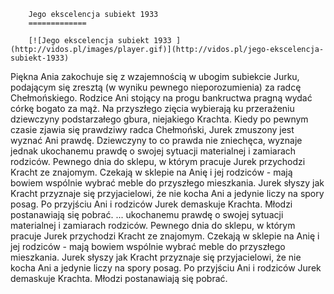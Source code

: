 
        Jego ekscelencja subiekt 1933 
        =============
        
        [![Jego ekscelencja subiekt 1933 ](http://vidos.pl/images/player.gif)](http://vidos.pl/jego-ekscelencja-subiekt-1933)
        
        
 Piękna Ania zakochuje się z wzajemnością w ubogim subiekcie Jurku, podającym się zresztą (w wyniku pewnego nieporozumienia) za radcę Chełmońskiego. Rodzice Ani stojący na progu bankructwa pragną wydać córkę bogato za mąż. Na przyszłego zięcia wybierają ku przerażeniu dziewczyny podstarzałego gbura, niejakiego Krachta. Kiedy po pewnym czasie zjawia się prawdziwy radca Chełmoński, Jurek zmuszony jest wyznać Ani prawdę. Dziewczyny to co prawda nie zniechęca, wyznaje jednak ukochanemu prawdę o swojej sytuacji materialnej i zamiarach rodziców. Pewnego dnia do sklepu, w którym pracuje Jurek przychodzi Kracht ze znajomym. Czekają w sklepie na Anię i jej rodziców - mają bowiem wspólnie wybrać meble do przyszłego mieszkania. Jurek słyszy jak Kracht przyznaje się przyjacielowi, że nie kocha Ani a jedynie liczy na spory posag. Po przyjściu Ani i rodziców Jurek demaskuje Krachta. Młodzi postanawiają się pobrać.   ... ukochanemu prawdę o swojej sytuacji materialnej i zamiarach rodziców. Pewnego dnia do sklepu, w którym pracuje Jurek przychodzi Kracht ze znajomym. Czekają w sklepie na Anię i jej rodziców - mają bowiem wspólnie wybrać meble do przyszłego mieszkania. Jurek słyszy jak Kracht przyznaje się przyjacielowi, że nie kocha Ani a jedynie liczy na spory posag. Po przyjściu Ani i rodziców Jurek demaskuje Krachta. Młodzi postanawiają się pobrać.
    